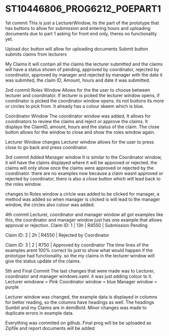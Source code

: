 # ST10446806_PROG6212_POEPART1
1st commit
This is just a LecturerWindow, its the part of the prototype that has buttons to allow for submission and entering hours and uploading documents due to part 1 asking for front end only, theres no functionality yet.

Upload doc button will allow for uploading documents Submit button submits claims from lecturers

My Claims It will contain all the claims the lecturer submitted and the claims will have a status shown of pending, approved by coordinator, rejected by coordinator, approved by manager and rejected by manager with the date it was submited, the claim ID, Amount, hours and date it was submitted.


2nd commit
Roles Window
Allows for the the user to choose between lecturer and coordinator. If lecturer is picked the lecturer window opens, if coordinator is picked the coordinator window opens. its not buttons its more or circles to pick from. It already has a colour skeem which is blue.

Coordinator Window
The coordinator window was added, It allows for coordinators to review the claims and reject or approve the claims.
It displays the ClaimID, amount, hours and the status of the claim. The close button allows for the window to close and show the roles window again.

Lecturer Window changes
Lecturer window allows for the user to press close to go back and press coordinator.

3rd commit
Added Manager window
It is similar to the Coordinator window, it will have the claims displayed where it will be approved or rejected. the claims will only show once the claims were approved or rejected by the coordinator. there are no examples now because a claim wasnt approved or rejected by coordinator, there is also a close button which will lead back to the roles window.

changes to Roles window
a cirlcle was added to be clicked for manager, a method was added so when manager is clicked is will lead to the manager window, the circles also colour was added.

4th commit
Lecturer, coordinator and manager window all got examples like this, the coordinator and manager window just has one example that allows approval or rejection.
Claim ID: 1 | 13h | R4550 | Submission Pending
    
Claim ID: 2 | 2h | R4550 | Rejected by Coordinator

Claim ID: 3 | 2 | R750 | Approved by coordinator
The time lines of the examples arent 100% correct its just to show what would happen if the prototype had functionality.
so the my claims in the lecturer window will give the status update of the claims.

5th and Final Commit
The last changes that were made was to Lecturer, coordinator and manager windows.xaml. it was just adding colour to it. Lecturer windoww = Pink
Coordinator window = blue
Manager window = purple

Lecturer window was changed, the example data is displayed in columns for better reading, so the columns have headings as well. The headings Sumbit and my Claims are in demiBold. Minor changes was made to duplicate errors in example data.

Everything was commited on github. Final prog will be be uploaded as Zipfile and report documents will be added
